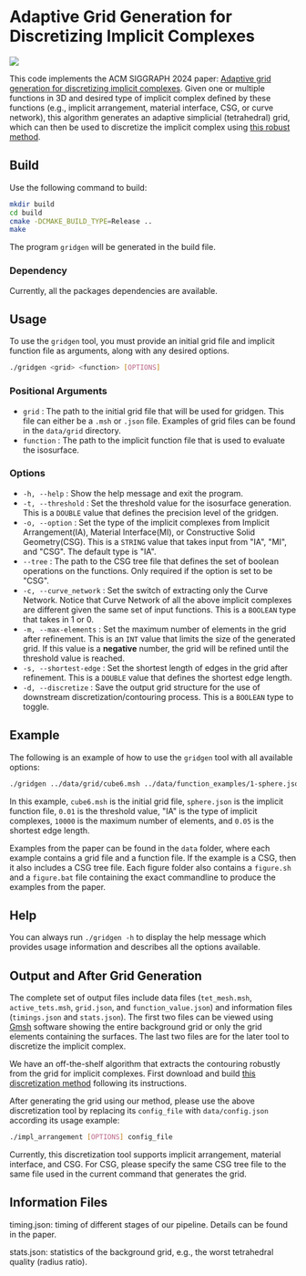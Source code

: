 # Adaptive Grid Generation for Discretizing Implicit Complexes

![](https://github.com/user-attachments/assets/15767a40-4805-41ec-9dcc-8979dca7d5a5)

This code implements the ACM SIGGRAPH 2024 paper: [Adaptive grid generation for discretizing implicit complexes](https://dl.acm.org/doi/10.1145/3658215). Given one or multiple functions in 3D and desired type of implicit complex defined by these functions (e.g., implicit arrangement, material interface, CSG, or curve network), this algorithm generates an adaptive simplicial (tetrahedral) grid, which can then be used to discretize the implicit complex using [this robust method](https://github.com/duxingyi-charles/Robust-Implicit-Surface-Networks/tree/main).

## Build

Use the following command to build: 

```bash
mkdir build
cd build
cmake -DCMAKE_BUILD_TYPE=Release ..
make
```
The program `gridgen` will be generated in the build file. 

### Dependency

Currently, all the packages dependencies are available.

## Usage

To use the `gridgen` tool, you must provide an initial grid file and implicit function file as arguments, along with any desired options.

```bash
./gridgen <grid> <function> [OPTIONS]
```

### Positional Arguments

- `grid` : The path to the initial grid file that will be used for gridgen. This file can either be a `.msh` or `.json` file. 
Examples of grid files can be found in the `data/grid` directory.
- `function` : The path to the implicit function file that is used to evaluate the isosurface.

### Options

- `-h, --help` : Show the help message and exit the program.
- `-t, --threshold` : Set the threshold value for the isosurface generation. This is a `DOUBLE` value that defines the precision level of the gridgen.
- `-o, --option` : Set the type of the implicit complexes from Implicit Arrangement(IA), Material Interface(MI), or Constructive Solid Geometry(CSG). This is a `STRING` value that takes input from "IA", "MI", and "CSG". The default type is "IA".
- `--tree` : The path to the CSG tree file that defines the set of boolean operations on the functions. Only required if the option is set to be "CSG".
- `-c, --curve_network` : Set the switch of extracting only the Curve Network. Notice that Curve Network of all the above implicit complexes are different given the same set of input functions. This is a `BOOLEAN` type that takes in 1 or 0.
- `-m, --max-elements` : Set the maximum number of elements in the grid after refinement. This is an `INT` value that limits the size of the generated grid. If this value is a **negative** number, the grid will be refined until the threshold value is reached.
- `-s, --shortest-edge` : Set the shortest length of edges in the grid after refinement. This is a `DOUBLE` value that defines the shortest edge length.
- `-d, --discretize` : Save the output grid structure for the use of downstream discretization/contouring process. This is a `BOOLEAN` type to toggle.

## Example

The following is an example of how to use the `gridgen` tool with all available options:

```bash
./gridgen ../data/grid/cube6.msh ../data/function_examples/1-sphere.json -t 0.01 -o "IA" -m 10000 -s 0.05
```

In this example, `cube6.msh` is the initial grid file, `sphere.json` is the implicit function file, `0.01` is the threshold value, "IA" is the type of implicit complexes, `10000` is the maximum number of elements, and `0.05` is the shortest edge length.

Examples from the paper can be found in the `data` folder, where each example contains a grid file and a function file. If the example is a CSG, then it also includes a CSG tree file. Each figure folder also contains a `figure.sh` and a `figure.bat` file containing the exact commandline to produce the examples from the paper.

## Help

You can always run `./gridgen -h` to display the help message which provides usage information and describes all the options available.

## Output and After Grid Generation

The complete set of output files include data files (`tet_mesh.msh`, `active_tets.msh`, `grid.json`, and `function_value.json`) and information files (`timings.json` and `stats.json`). The first two files can be viewed using [Gmsh](https://gmsh.info/) software showing the entire background grid or only the grid elements containing the surfaces. The last two files are for the later tool to discretize the implicit complex. 

We have an off-the-shelf algorithm that extracts the contouring robustly from the grid for implicit complexes. First download and build [this discretization method](https://github.com/duxingyi-charles/Robust-Implicit-Surface-Networks/tree/main) following its instructions. 

After generating the grid using our method, please use the above discretization tool by replacing its `config_file` with `data/config.json` according its usage example: 

```bash
./impl_arrangement [OPTIONS] config_file
```

 Currently, this discretization tool supports implicit arrangement, material interface, and CSG. For CSG, please specify the same CSG tree file to the same file used in the current command that generates the grid.
 
 ## Information Files
 
timing.json: timing of different stages of our pipeline. Details can be found in the paper.

stats.json: statistics of the background grid, e.g., the worst tetrahedral quality (radius ratio).
